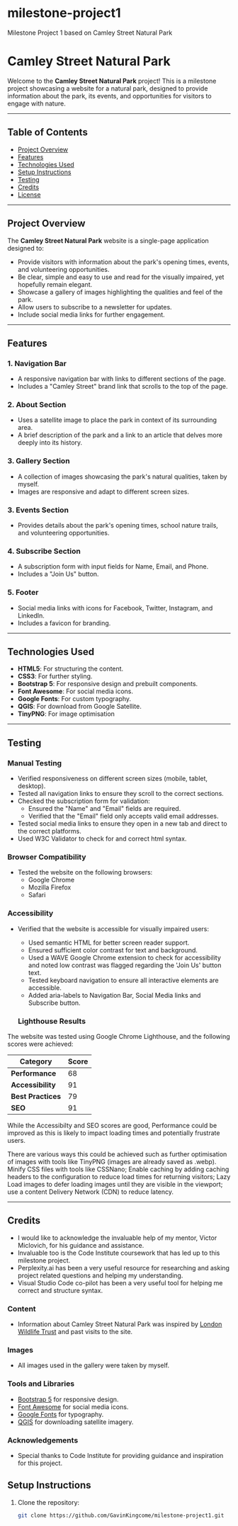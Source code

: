 # milestone-project1

Milestone Project 1 based on Camley Street Natural Park

# Camley Street Natural Park

Welcome to the **Camley Street Natural Park** project! This is a milestone project showcasing a website for a natural park, designed to provide information about the park, its events, and opportunities for visitors to engage with nature.

---

## Table of Contents

- [Project Overview](#project-overview)
- [Features](#features)
- [Technologies Used](#technologies-used)
- [Setup Instructions](#setup-instructions)
- [Testing](#testing)
- [Credits](#credits)
- [License](#license)

---

## Project Overview

The **Camley Street Natural Park** website is a single-page application designed to:

- Provide visitors with information about the park's opening times, events, and volunteering opportunities.
- Be clear, simple and easy to use and read for the visually impaired, yet hopefully remain elegant.
- Showcase a gallery of images highlighting the qualities and feel of the park.
- Allow users to subscribe to a newsletter for updates.
- Include social media links for further engagement.


---

## Features

### 1. **Navigation Bar**

- A responsive navigation bar with links to different sections of the page.
- Includes a "Camley Street" brand link that scrolls to the top of the page.

### 2. **About Section**

- Uses a satellite image to place the park in context of its surrounding area.
- A brief description of the park and a link to an article that delves more deeply into its history.

### 3. **Gallery Section**

- A collection of images showcasing the park's natural qualities, taken by myself.
- Images are responsive and adapt to different screen sizes.

### 3. **Events Section**

- Provides details about the park's opening times, school nature trails, and volunteering opportunities.

### 4. **Subscribe Section**

- A subscription form with input fields for Name, Email, and Phone.
- Includes a "Join Us" button.

### 5. **Footer**

- Social media links with icons for Facebook, Twitter, Instagram, and LinkedIn.
- Includes a favicon for branding.

---

## Technologies Used

- **HTML5**: For structuring the content.
- **CSS3**: For further styling.
- **Bootstrap 5**: For responsive design and prebuilt components.
- **Font Awesome**: For social media icons.
- **Google Fonts**: For custom typography.
- **QGIS**: For download from Google Satellite.
- **TinyPNG**: For image optimisation

---

## Testing

### Manual Testing

- Verified responsiveness on different screen sizes (mobile, tablet, desktop).
- Tested all navigation links to ensure they scroll to the correct sections.
- Checked the subscription form for validation:
  - Ensured the "Name" and "Email" fields are required.
  - Verified that the "Email" field only accepts valid email addresses.
- Tested social media links to ensure they open in a new tab and direct to the correct platforms.
- Used W3C Validator to check for and correct html syntax.

### Browser Compatibility

- Tested the website on the following browsers:
  - Google Chrome
  - Mozilla Firefox
  - Safari

### Accessibility

- Verified that the website is accessible for visually impaired users:

  - Used semantic HTML for better screen reader support.
  - Ensured sufficient color contrast for text and background.
  - Used a WAVE Google Chrome extension to check for accessibility and noted low contrast was flagged regarding the 'Join Us' button text.
  - Tested keyboard navigation to ensure all interactive elements are accessible.
  - Added aria-labels to Navigation Bar, Social Media links and Subscribe button.

  ### Lighthouse Results

The website was tested using Google Chrome Lighthouse, and the following scores were achieved:

| Category           | Score |
| ------------------ | ----- |
| **Performance**    | 68    |
| **Accessibility**  | 91    |
| **Best Practices** | 79    |
| **SEO**            | 91    |

While the Accessibilty and SEO scores are good, Performance could be improved as this is likely to impact loading times and potentially frustrate users.

There are various ways this could be achieved such as further optimisation of images with tools like TinyPNG (images are already saved as .webp). Minify CSS files with tools like CSSNano; Enable caching by adding caching headers to the configuration to reduce load times for returning visitors; Lazy Load images to defer loading images until they are visible in the viewport; use a content Delivery Network (CDN) to reduce latency.

---

## Credits

- I would like to acknowledge the invaluable help of my mentor, Victor Miclovich, for his guidance and assistance.
- Invaluable too is the Code Institute coursework that has led up to this milestone project.
- Perplexity.ai has been a very useful resource for researching and asking project related questions and helping my understanding.
- Visual Studio Code co-pilot has been a very useful tool for helping me correct and structure syntax.

### Content

- Information about Camley Street Natural Park was inspired by [London Wildlife Trust](https://www.wildlondon.org.uk/) and past visits to the site.

### Images

- All images used in the gallery were taken by myself.

### Tools and Libraries

- [Bootstrap 5](https://getbootstrap.com/) for responsive design.
- [Font Awesome](https://fontawesome.com/) for social media icons.
- [Google Fonts](https://fonts.google.com/) for typography.
- [QGIS](https://qgis.org/) for downloading satellite imagery.

### Acknowledgements

- Special thanks to Code Institute for providing guidance and inspiration for this project.

## Setup Instructions

1. Clone the repository:
   ```bash
   git clone https://github.com/GavinKingcome/milestone-project1.git
   ```
